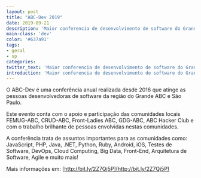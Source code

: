```yaml
---
layout: post
title: "ABC-Dev 2019"
date: 2019-09-21
description: 'Maior conferencia de desenvolvimento de software do Grande ABC.'
main-class: 'dev'
color: '#637a91'
tags:
- geral
- sp
categories:
twitter_text: 'Maior conferencia de desenvolvimento de software do Grande ABC.'
introduction: 'Maior conferencia de desenvolvimento de software do Grande ABC.'
---
```


O ABC-Dev é uma conferência anual realizada desde 2016 que atinge as pessoas desenvolvedoras de software da região do Grande ABC e São Paulo.

Este evento conta com o apoio e participação das comunidades locais FEMUG-ABC, CRUD-ABC, Front-Ladies ABC, GDG-ABC, ABC Hacker Club e com o trabalho brilhante de pessoas envolvidas nestas comunidades.

A conferência trata de assuntos importantes para as comunidades como: JavaScript, PHP, Java, .NET, Python, Ruby, Android, iOS, Testes de Software, DevOps, Cloud Computing, Big Data, Front-End, Arquitetura de Software, Agile e muito mais!

Mais informações em: [http://bit.ly/2Z7Qj5P](http://bit.ly/2Z7Qj5P)
